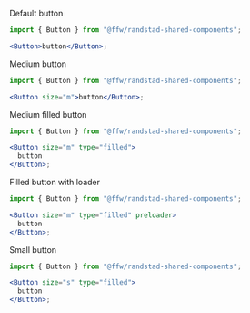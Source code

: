 Default button

```jsx
import { Button } from "@ffw/randstad-shared-components";

<Button>button</Button>;
```

Medium button

```jsx
import { Button } from "@ffw/randstad-shared-components";

<Button size="m">button</Button>;
```

Medium filled button

```jsx
import { Button } from "@ffw/randstad-shared-components";

<Button size="m" type="filled">
  button
</Button>;
```

Filled button with loader

```jsx
import { Button } from "@ffw/randstad-shared-components";

<Button size="m" type="filled" preloader>
  button
</Button>;
```

Small button

```jsx
import { Button } from "@ffw/randstad-shared-components";

<Button size="s" type="filled">
  button
</Button>;
```
